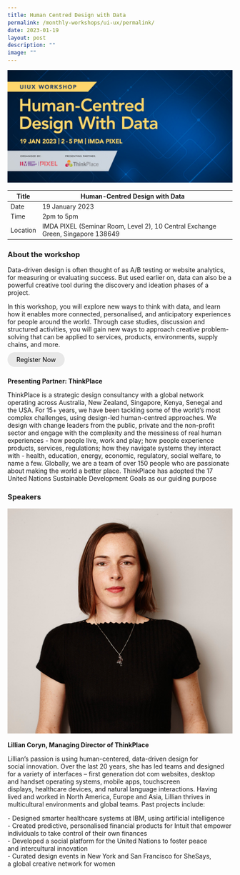 ```yaml
---
title: Human Centred Design with Data
permalink: /monthly-workshops/ui-ux/permalink/
date: 2023-01-19
layout: post
description: ""
image: ""
---
```

![](/images/Events/UIUX/19januiux.jpg)

| Title | Human-Centred Design with Data | | 
| -------- | -------- | --------| 
| Date  | 19 January 2023  | 
| Time  | 2pm to 5pm  |
| Location  | IMDA PIXEL (Seminar Room, Level 2), 10 Central Exchange Green, Singapore 138649 |

### About the workshop 

Data-driven design is often thought of as A/B testing or website analytics, for measuring or evaluating success. But used earlier on, data can also be a powerful creative tool during the discovery and ideation phases of a project. 

In this workshop, you will explore new ways to think with data, and learn how it enables more connected, personalised, and anticipatory experiences for people around the world. Through case studies, discussion and structured activities, you will gain new ways to approach creative problem-solving that can be applied to services, products, environments, supply chains, and more.
<br><br><a href="https://imda-pixel.sg/event/376" target="_blank" style="background-color: #E8E8E8; color: black; text-decoration: none; border-radius: 100px; padding-left: 20px; padding-right: 20px; padding-top:8px; padding-bottom:8px">Register Now</a><br><br>

**Presenting Partner: ThinkPlace**

ThinkPlace is a strategic design consultancy with a global network operating across Australia, New Zealand, Singapore, Kenya, Senegal and the USA. For 15+ years, we have been tackling some of the world’s most complex challenges, using design-led human-centred approaches. We design with change leaders from the public, private and the non-profit sector and engage with the complexity and the messiness of real human experiences - how people live, work and play; how people experience products, services, regulations; how they navigate systems they interact with - health, education, energy, economic, regulatory, social welfare, to name a few. Globally, we are a team of over 150 people who are passionate about making the world a better place. ThinkPlace has adopted the 17 United Nations Sustainable Development Goals as our guiding purpose

### Speakers 

![](/images/Events/UIUX/lillian.jpg)

**Lillian Coryn, Managing Director of ThinkPlace**

Lillian’s passion is using human-centered, data-driven design for social innovation. Over the last 20 years, she has led teams and designed for a variety of interfaces – first generation dot com websites, desktop and handset operating systems, mobile apps, touchscreen displays, healthcare devices, and natural language interactions. Having lived and worked in North America, Europe and Asia, Lillian thrives in multicultural environments and global teams. Past projects include:

\- Designed smarter healthcare systems at IBM, using artificial intelligence   
\- Created predictive, personalised financial products for Intuit that empower individuals to take control of their own finances  
\- Developed a social platform for the United Nations to foster peace and intercultural innovation  
\- Curated design events in New York and San Francisco for SheSays, a global creative network for women
